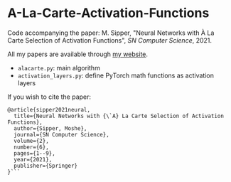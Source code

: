 # A-La-Carte-Activation-Functions

Code accompanying the paper: M. Sipper, "Neural Networks with À La Carte Selection of Activation Functions", *SN Computer Science*, 2021.<br /> 

All my papers are available through [my website](http://www.moshesipper.com/).

* `alacarte.py`: main algorithm
* `activation_layers.py`: define PyTorch math functions as activation layers

If you wish to cite the paper:
```
@article{sipper2021neural,
  title={Neural Networks with {\`A} La Carte Selection of Activation Functions},
  author={Sipper, Moshe},
  journal={SN Computer Science},
  volume={2},
  number={6},
  pages={1--9},
  year={2021},
  publisher={Springer}
}```
